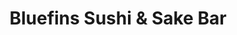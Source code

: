 ---
layout: place
title: "Bluefins Sushi & Sake Bar"
permalink: /massachusetts/chatham/bluefins-sushi-sake-bar.html
stateAbbr: MA
stateName: Massachusetts
cityName: Chatham
place_id: ChIJUUkeop8U-4kRb2AiO7P0aqU
photos:
  - name: >-
      places/ChIJUUkeop8U-4kRb2AiO7P0aqU/photos/AeeoHcJ51u77ZUUku5dLSFjXChVXDM5WUWu4SlIOktnhOuAou7sWBW_kWATuxPZyxtXSNwgximZGPxVLanRIDfNKWpUWKwhRxL5_4PumgrtMnDIVzG_psrzGXA7enSrGqHP6QLM-mldH9rkZnYQHXrwivMhh-RDA7VzDwH86ENK0YRedeX1N9_YquHdwrzjsGo8shWOaLNh30PG2V53AfKYY2HQiDHTsSs0whZKUnAKnILloAo0GNvZjWiNML8W7H7vriofmR7SToyw8gpy5AeJzZC5GaZNgkzz6KesRFlrwKlKpoA
    widthPx: 2048
    heightPx: 1363
    authorAttributions:
      - displayName: Bluefins Sushi & Sake Bar
        uri: https://maps.google.com/maps/contrib/113815708155411862089
        photoUri: >-
          https://lh3.googleusercontent.com/a-/ALV-UjU5UexWN_LRl4HHx4579Dla6ahk-5OSdl9JvBt3c7W4X6YRR7o=s100-p-k-no-mo
    flagContentUri: >-
      https://www.google.com/local/imagery/report/?cb_client=maps_api_places.places_api&image_key=!1e10!2sAF1QipORTGZRtkYIR6BP3wAYq9hQGwNUQUsxXc_pXcIC&hl=en-US
    googleMapsUri: >-
      https://www.google.com/maps/place//data=!3m4!1e2!3m2!1sAF1QipORTGZRtkYIR6BP3wAYq9hQGwNUQUsxXc_pXcIC!2e10!4m2!3m1!1s0x89fb149fa21e4951:0xa56af4b33b22606f
  - name: >-
      places/ChIJUUkeop8U-4kRb2AiO7P0aqU/photos/AeeoHcIkVvJao61Q9ZGQEzX8OgYNR1Y9ioPUV5etIV5nhd9_UoSfsAjDYmy5NZzyAuH1ImhxWD6bfjn1vkFRFcFGIgd2cp_M-phzAZvy05xcO7dhDJgZWsF9ppkUmqzEHtlw4iaCxSlLhwcOOV0-ziuE9OVrc6r6fKPKhlF7tgsYYzA8gZFg5DzMr5tDkOGX2xDbho8dyWefQiQ8E07SaIqhLeCmItTzfDiF-ErKUXZfYh53pzOQlG3wBQx-SX0VDoI2xYlEDstgJPTZcOOsUv3JYSG6fRlgpRwEVY1Q5KzQ5o15cg
    widthPx: 2048
    heightPx: 1170
    authorAttributions:
      - displayName: Bluefins Sushi & Sake Bar
        uri: https://maps.google.com/maps/contrib/113815708155411862089
        photoUri: >-
          https://lh3.googleusercontent.com/a-/ALV-UjU5UexWN_LRl4HHx4579Dla6ahk-5OSdl9JvBt3c7W4X6YRR7o=s100-p-k-no-mo
    flagContentUri: >-
      https://www.google.com/local/imagery/report/?cb_client=maps_api_places.places_api&image_key=!1e10!2sAF1QipMcBQH_-GQUBUlS8ddjz66IXWl-k9ybpeELZ9Ty&hl=en-US
    googleMapsUri: >-
      https://www.google.com/maps/place//data=!3m4!1e2!3m2!1sAF1QipMcBQH_-GQUBUlS8ddjz66IXWl-k9ybpeELZ9Ty!2e10!4m2!3m1!1s0x89fb149fa21e4951:0xa56af4b33b22606f
  - name: >-
      places/ChIJUUkeop8U-4kRb2AiO7P0aqU/photos/AeeoHcIeQfEWq8R3XQGW5xK0rhlwvyYJ4FBH2pUSbvu61pTruiMFzPhbbHu58uFnJqFevGTwokqzsMGFQUrKTVMoLsa7ykBOXfATPO4RGFn1F10bdUH4I-t_ekXqed_MNeYORZOw9fPEXWenX81WOeWUPNEDYECg7iOJxqcbx3Y99fmuiH18UPhWf1tnF1krRXWpqY99jnfeEbBXX6VLf8VVjHccvqe9J8Q8l5-RtInq1XDAoaYKVxrEyKua4SYUz8UtBnrQn1A7Fy4sFqcrRznx2kPVEV_BmowxiOjdTRLhEQQeq2pzynzISoQFHbMa87JHOkfeKj-bKgl293kett93gg8v2CaLNbzppGsd8r-4EQ1g2XQIO7QISWngVu1fGHVDk75gE8_A4VJXOn_kw5YlVR3lzOietCZVrH8UEDn-3d4
    widthPx: 4000
    heightPx: 3000
    authorAttributions:
      - displayName: Luis Montalvo (Airhunter47)
        uri: https://maps.google.com/maps/contrib/104475865809397133361
        photoUri: >-
          https://lh3.googleusercontent.com/a-/ALV-UjXeA52ucM5yf_G2Cu4EuVvDMc7ggb73dAmqHIZGUQhGX-w6jLKO=s100-p-k-no-mo
    flagContentUri: >-
      https://www.google.com/local/imagery/report/?cb_client=maps_api_places.places_api&image_key=!1e10!2sCIHM0ogKEICAgICrwdDGQg&hl=en-US
    googleMapsUri: >-
      https://www.google.com/maps/place//data=!3m4!1e2!3m2!1sCIHM0ogKEICAgICrwdDGQg!2e10!4m2!3m1!1s0x89fb149fa21e4951:0xa56af4b33b22606f
  - name: >-
      places/ChIJUUkeop8U-4kRb2AiO7P0aqU/photos/AeeoHcIlCAMdlq1coSLQvxeXKZYUe8KcCQRt4RGWDt4-Vvpv5l6rSPgHWucEMI6A2wIjdXncF794vSNAQGOhju-Ncqgnx4EmdXy_GvE6HQrNNkIlDtqKoILiJLzG8Bw7BlTpyF6pM3XehUK20C7FtgjBbyFpHy0_Mq9tqc3C_mHIGAV9GfKo1w15kdb1H1IhNPqbsevFVuXUQD9LY2s16QNVx0Dkpjnzj8Md1yk1sanhcN-K_2IonkRwp8O25o5CWJgclzj0yOR8tTCF0Ydkb_xhuUOvynrQ97Iy5d2owxjU9NzeQpR8cu4RlL-Z4Cd5BV727e9-DkqjAuAXqCOn98wnnjmeA3hCvyYdqvyE1t1DM-67MnwTjZ2sz8GEy5Ke6eyovLS7jPQyHvQEbQW0WHPmb77GMJawqK34cKtFAc4STl8
    widthPx: 3600
    heightPx: 4800
    authorAttributions:
      - displayName: Rebecca Polsky
        uri: https://maps.google.com/maps/contrib/105703929905338428003
        photoUri: >-
          https://lh3.googleusercontent.com/a-/ALV-UjX6Z0oBjSlhyOyOS0__ftpI21aIHsmA7GuT63UkJVixo02QZrsIqQ=s100-p-k-no-mo
    flagContentUri: >-
      https://www.google.com/local/imagery/report/?cb_client=maps_api_places.places_api&image_key=!1e10!2sCIHM0ogKEICAgIDX0OSyEA&hl=en-US
    googleMapsUri: >-
      https://www.google.com/maps/place//data=!3m4!1e2!3m2!1sCIHM0ogKEICAgIDX0OSyEA!2e10!4m2!3m1!1s0x89fb149fa21e4951:0xa56af4b33b22606f
  - name: >-
      places/ChIJUUkeop8U-4kRb2AiO7P0aqU/photos/AeeoHcIeizB3GSTAzua9odvnR5t2JhL3LN5dQ6FG64-_XxXjCYZZICjhNI8Fv32ubN_tyP7tcsGPHScULoK2-bDNtZeypAxhGUt6vlEhf5JRUXLFH_oMV310EQxXVx3YybXGhyRoMuNa70vN2ZspGbN4sbJWagK_GqYTc7LkPepw77XsbBi_zop27apdhlqFrp54e7q-0NKYPSWE5It-IXH2EHpZJQ53R-vsip1VtlYgqgbKBp-qPu6W9lj4xd-VGkBwBSKAULQJaLJWV2giiDwxHXiC76tGqyydhEdqaJ3RaqApLwGkh5kIVplyLSZZhRBtqSUv_HX2YERS0V5XQBRVJtp3Gu7BodHU169Iex3czFx5zjvehfWzoq7PdbTSMcvm13kNRkVHZK6FdV2GZ4B3GXk784P2poQlW1cQobVj0Rs
    widthPx: 4800
    heightPx: 3600
    authorAttributions:
      - displayName: Luis Montalvo (Airhunter47)
        uri: https://maps.google.com/maps/contrib/104475865809397133361
        photoUri: >-
          https://lh3.googleusercontent.com/a-/ALV-UjXeA52ucM5yf_G2Cu4EuVvDMc7ggb73dAmqHIZGUQhGX-w6jLKO=s100-p-k-no-mo
    flagContentUri: >-
      https://www.google.com/local/imagery/report/?cb_client=maps_api_places.places_api&image_key=!1e10!2sCIHM0ogKEICAgICrwdDGAg&hl=en-US
    googleMapsUri: >-
      https://www.google.com/maps/place//data=!3m4!1e2!3m2!1sCIHM0ogKEICAgICrwdDGAg!2e10!4m2!3m1!1s0x89fb149fa21e4951:0xa56af4b33b22606f
  - name: >-
      places/ChIJUUkeop8U-4kRb2AiO7P0aqU/photos/AeeoHcKn0xXJOXHOwdDAH5IPJ5uoj_0nIF948JnOBHipW7IPbpLhvQK9DRfKMdRJLnwPiuEjuKjSooGsfMEVb8fgt1FCWtnVuvprCROJjnea8bjer8yBA63G0uxRiQCFQrceYG3ZMGZu3MB7U8ditsQKf52KEE78Kyf6gcQovGrjsy9Q7ILRiNp7FHby4NIHCNT-riwKhGuZIE90hUKTPAa9ubumgGSg3yu2CgAYWde8HRot8oBoMPwxJndlcvsLZ8Dp8jwK0R95u3HomdyoKyf-GitJp647Cm7RgV6aadvkOUVOfxkgNGGB6wo2K0lPDdk-CQO6OcJMjIwQAMEOq5XmyOEYHg4i23YpkRj0oS_7GytUHYUlCQOMIfCLS2e9aX6sORauias5sOVPQsq4PYH4e2xH6oMzMt-36Z-kqq6s3pIUlA
    widthPx: 4032
    heightPx: 3024
    authorAttributions:
      - displayName: Tom McNellis
        uri: https://maps.google.com/maps/contrib/106908093680451382119
        photoUri: >-
          https://lh3.googleusercontent.com/a/ACg8ocLfcnPB-rhZLHaeQ1qPgI_18fVYoOwwq296S6QT_RAOuE7VBw=s100-p-k-no-mo
    flagContentUri: >-
      https://www.google.com/local/imagery/report/?cb_client=maps_api_places.places_api&image_key=!1e10!2sCIHM0ogKEICAgIDGwPa9cQ&hl=en-US
    googleMapsUri: >-
      https://www.google.com/maps/place//data=!3m4!1e2!3m2!1sCIHM0ogKEICAgIDGwPa9cQ!2e10!4m2!3m1!1s0x89fb149fa21e4951:0xa56af4b33b22606f
  - name: >-
      places/ChIJUUkeop8U-4kRb2AiO7P0aqU/photos/AeeoHcKKL2ObelD6G0BCF731iLqaQkIsRuicEwzFxxuPz9JpVhh7RzphXOxDyu0x3g_2g-lnx5ayFFLxkcD2xg9QQ0GnHnuyjz_PWBSG4HB6z2D6S3pmy6IAFQ7SZA58-iJTVNKYVfPvmK1jbSqyWdqgQUDFI1QYymkfKf8uI5RhBKyBaskeQ9Zt7rhbMsITpe24qR9u-o-X5ypxnq_isYB6jIcGalAvkCpJCJ6uhn2kcHZpLXJChJiXnOubeRzdCDlTwDeI_0BABk4lxu4zlLC1WpNyq2HBUxchcJRcOTm8aH1-sUfWoVcU_QYDmz-12kHTvw3cIJeCRoRYFXS6EaQZqwp5Y5ghKKRBzufVrGsi4EOLqp5pHGPgD9-49WerfF2fB2-PHQ0tlWnChCJ8CmrTLs6lICfxoymtScQ0nISf4u5KOtto
    widthPx: 3024
    heightPx: 4032
    authorAttributions:
      - displayName: Teri Pozniak
        uri: https://maps.google.com/maps/contrib/112532042424384311021
        photoUri: >-
          https://lh3.googleusercontent.com/a-/ALV-UjU0OH85Tjm4E-s8DMolieGsrOmdIcnCvxGsypJbm4pKDL9PKFxZPw=s100-p-k-no-mo
    flagContentUri: >-
      https://www.google.com/local/imagery/report/?cb_client=maps_api_places.places_api&image_key=!1e10!2sCIHM0ogKEICAgIDF8oqjqgE&hl=en-US
    googleMapsUri: >-
      https://www.google.com/maps/place//data=!3m4!1e2!3m2!1sCIHM0ogKEICAgIDF8oqjqgE!2e10!4m2!3m1!1s0x89fb149fa21e4951:0xa56af4b33b22606f
  - name: >-
      places/ChIJUUkeop8U-4kRb2AiO7P0aqU/photos/AeeoHcK2F7-LpEUE4HtWBE5Sfk47TgxiOWu-71yIxpOmpAlsH4LbbUVTVsye-EutdE3s_b6iqf8mbHYAtWeyDY9HIcj9oehYsTQMaaJSCC1OJBCmOIWiO0J-Si_lG2MFPCPLjfonG5JkUmgOyxm9U4-gUIykJUASP1R36G2RoRJKk8XUvQNelZPE1ORpQG4wZdD2v-Ve4evoLfN196ArzzahGaQl-QTSKrSC_lHfSEItVO9fTWWWbAGtZFElUqY6oC1tEtzcERdui1yj1HkQSkFNqyNp1InE3FKI2meDZ0q6TTZXpjbWT40HvuKASyjIjZk4YoxD0QwMzZsxjBOSRVgQgwkk9sRJP0xNFUq4r3RdEu9mUyDHY_DKYQDa_YR-epWzt4gZoErtVjWUcssP-W6MbiSr-pY9d02z4lS4uJ-azkE
    widthPx: 4032
    heightPx: 3024
    authorAttributions:
      - displayName: Silver Skates27
        uri: https://maps.google.com/maps/contrib/100263378927688623810
        photoUri: >-
          https://lh3.googleusercontent.com/a/ACg8ocKQ8-JnWgHW_2n64TtrrTYPSZgpdWIOuNeLlQbo7FxYhQYVog=s100-p-k-no-mo
    flagContentUri: >-
      https://www.google.com/local/imagery/report/?cb_client=maps_api_places.places_api&image_key=!1e10!2sCIHM0ogKEICAgICvjJXJeg&hl=en-US
    googleMapsUri: >-
      https://www.google.com/maps/place//data=!3m4!1e2!3m2!1sCIHM0ogKEICAgICvjJXJeg!2e10!4m2!3m1!1s0x89fb149fa21e4951:0xa56af4b33b22606f
  - name: >-
      places/ChIJUUkeop8U-4kRb2AiO7P0aqU/photos/AeeoHcLIoqw2zR1IkS-NsLxkqIiR_aDgu9w6-k_1IfmZJ7Yimbx4xMvX60n1gfZeaYJQmtp21VAYTIR_Jdh7MgDFNeC-7UVn3LPFXtr4-eJmWO9P6pBJvkWYvOKCexD4bcI7lEilkoI6dCVFLiALToqR24jZST1Cguz7BTm_QI7Y9hucUjVZ7pePsVil56DFBpc6Iro9fs_EIBPpHk5jj3FTr1HOoZCVvS5N4sRkTMcOFmaSqyBwI38wmKplqc35KSg45OUjqboJVxlHBXgAB9tRPxtI0IVpLg6LGctfLhtgxnVhygF2rJg63MUrNSzudpYQnw5ZxLy7lJXRpZE37rRnY7G1-65n7pi5H2HnULreTWJyVPcEj32pimCTx5h1Kha-LCYjFd7Awx8aZopeIJcqRiF7Cd4_B09oLCn-wP3e0Jhd7w
    widthPx: 4000
    heightPx: 3000
    authorAttributions:
      - displayName: Danielle Morris
        uri: https://maps.google.com/maps/contrib/116850104323718094104
        photoUri: >-
          https://lh3.googleusercontent.com/a-/ALV-UjVcsbOqJHHj1kN49wHLrgu1AStgrVoTSF3ju91H1mPCwR8O9KYavw=s100-p-k-no-mo
    flagContentUri: >-
      https://www.google.com/local/imagery/report/?cb_client=maps_api_places.places_api&image_key=!1e10!2sCIHM0ogKEICAgICDx46oCw&hl=en-US
    googleMapsUri: >-
      https://www.google.com/maps/place//data=!3m4!1e2!3m2!1sCIHM0ogKEICAgICDx46oCw!2e10!4m2!3m1!1s0x89fb149fa21e4951:0xa56af4b33b22606f
  - name: >-
      places/ChIJUUkeop8U-4kRb2AiO7P0aqU/photos/AeeoHcJf_5d3eRWs62lradHioY8bW4KKt91uIf-iFkW81zHUaufmLWKMWD4PozhQ7wHwZzeZKdbE49brWLUPRbEeyz1kdO447bdEp4f8tLXbEDf5FDJ9pnUzYSLDAK4MDCUnVmaP8WF7u0czrrThNc6RnNWl4EZeU9aWsNd_klbXJiNcXwk_zQPaxPnZp3miYN9swRp_Jvc5OCjry-Mzuw6WENxgDk87i8y18Eo7B8EK1BvNHu5KJNFgjpnZY6DZgSrTa8vrxw6IBddXeCTA768dpLmBQZWbIpWl4CZ2HmuEzmADnrzEc7odpj6sPkviQt0n9rW6Tdb6IhEwybkCGdm0X93cu1akhtcLBDwQxxyPl1Hw-zSowB9tpd_RFzyVomqXAphhUuCK7chewgOtlfJcQmnsvcvJrHdURYRbejmeY8o
    widthPx: 3000
    heightPx: 4000
    authorAttributions:
      - displayName: Andrew H.
        uri: https://maps.google.com/maps/contrib/115080458989581988117
        photoUri: >-
          https://lh3.googleusercontent.com/a-/ALV-UjUlS7yUz5SROZlynbE-o230ngHQ0Bd69EluE7jcEj-cqtnnZPXp=s100-p-k-no-mo
    flagContentUri: >-
      https://www.google.com/local/imagery/report/?cb_client=maps_api_places.places_api&image_key=!1e10!2sCIHM0ogKEICAgICGupb2Gg&hl=en-US
    googleMapsUri: >-
      https://www.google.com/maps/place//data=!3m4!1e2!3m2!1sCIHM0ogKEICAgICGupb2Gg!2e10!4m2!3m1!1s0x89fb149fa21e4951:0xa56af4b33b22606f
address: 513 Main St, Chatham, MA 02633, USA
street: 513 Main St
city: Chatham
state: MA
zip: '02633'
country: USA
neighborhood: Chatham
latitude: '41.680122'
longitude: '-69.957671'
accessibility_options:
  wheelchairAccessibleParking: true
  wheelchairAccessibleEntrance: true
  wheelchairAccessibleRestroom: true
  wheelchairAccessibleSeating: true
business_status: OPERATIONAL
name: Bluefins Sushi & Sake Bar
google_maps_links:
  directionsUri: >-
    https://www.google.com/maps/dir//''/data=!4m7!4m6!1m1!4e2!1m2!1m1!1s0x89fb149fa21e4951:0xa56af4b33b22606f!3e0
  placeUri: https://maps.google.com/?cid=11919608414417870959
  writeAReviewUri: >-
    https://www.google.com/maps/place//data=!4m3!3m2!1s0x89fb149fa21e4951:0xa56af4b33b22606f!12e1
  reviewsUri: >-
    https://www.google.com/maps/place//data=!4m4!3m3!1s0x89fb149fa21e4951:0xa56af4b33b22606f!9m1!1b1
  photosUri: >-
    https://www.google.com/maps/place//data=!4m3!3m2!1s0x89fb149fa21e4951:0xa56af4b33b22606f!10e5
primary_type: Sushi Restaurant
opening_hours:
  regular: null
  current: null
secondary_opening_hours:
  regular:
    weekdayDescriptions: null
    type: null
  current:
    weekdayDescriptions: null
    type: null
phone: (508) 348-1573
price_level: PRICE_LEVEL_MODERATE
price_range: $50 &ndash; $100
rating: '4.5'
rating_count: 487
website: http://bluefinschatham.com/
description: >-
  Creative Japanese seafood plus Thai & Korean dishes presented in sophisticated
  surrounds.
reviews:
  - name: >-
      places/ChIJUUkeop8U-4kRb2AiO7P0aqU/reviews/ChZDSUhNMG9nS0VJQ0FnSURmeHJqNUpnEAE
    relativePublishTimeDescription: 3 months ago
    rating: 5
    text:
      text: >-
        Amazing experience! I’m a Chef and I can tell that everything was
        outstanding! Hospitality, food, drinks, atmosphere….. I couldn’t find an
        amazing restaurant like that neither in Boston so, GUYS,
        CONGRATULATIONS!!! Especially for our amazing server Kelly S❤️
      languageCode: en
    originalText:
      text: >-
        Amazing experience! I’m a Chef and I can tell that everything was
        outstanding! Hospitality, food, drinks, atmosphere….. I couldn’t find an
        amazing restaurant like that neither in Boston so, GUYS,
        CONGRATULATIONS!!! Especially for our amazing server Kelly S❤️
      languageCode: en
    authorAttribution:
      displayName: Fabiana Amaral
      uri: https://www.google.com/maps/contrib/115763902406887759193/reviews
      photoUri: >-
        https://lh3.googleusercontent.com/a-/ALV-UjVZHE4dS-Xd5UosJu77C01Q_PoITAQMZBycEcgbtwiYWl8f5tdtvg=s128-c0x00000000-cc-rp-mo-ba2
    publishTime: '2025-01-06T00:17:24.580112Z'
    flagContentUri: >-
      https://www.google.com/local/review/rap/report?postId=ChZDSUhNMG9nS0VJQ0FnSURmeHJqNUpnEAE&d=17924085&t=1
    googleMapsUri: >-
      https://www.google.com/maps/reviews/data=!4m6!14m5!1m4!2m3!1sChZDSUhNMG9nS0VJQ0FnSURmeHJqNUpnEAE!2m1!1s0x89fb149fa21e4951:0xa56af4b33b22606f
  - name: >-
      places/ChIJUUkeop8U-4kRb2AiO7P0aqU/reviews/ChdDSUhNMG9nS0VJQ0FnSUN2akpYSjJnRRAB
    relativePublishTimeDescription: 4 months ago
    rating: 5
    text:
      text: >-
        Fabulous food, drinks. service & atmosphere. We live in Chatham part
        time & this is one of our go to restaurants where everything is
        consistently excellent. Even if you’re not a fan of sushi, go anyway.
        Their drinks & burgers are fab!!
      languageCode: en
    originalText:
      text: >-
        Fabulous food, drinks. service & atmosphere. We live in Chatham part
        time & this is one of our go to restaurants where everything is
        consistently excellent. Even if you’re not a fan of sushi, go anyway.
        Their drinks & burgers are fab!!
      languageCode: en
    authorAttribution:
      displayName: Silver Skates27
      uri: https://www.google.com/maps/contrib/100263378927688623810/reviews
      photoUri: >-
        https://lh3.googleusercontent.com/a/ACg8ocKQ8-JnWgHW_2n64TtrrTYPSZgpdWIOuNeLlQbo7FxYhQYVog=s128-c0x00000000-cc-rp-mo
    publishTime: '2024-12-08T14:54:38.131507Z'
    flagContentUri: >-
      https://www.google.com/local/review/rap/report?postId=ChdDSUhNMG9nS0VJQ0FnSUN2akpYSjJnRRAB&d=17924085&t=1
    googleMapsUri: >-
      https://www.google.com/maps/reviews/data=!4m6!14m5!1m4!2m3!1sChdDSUhNMG9nS0VJQ0FnSUN2akpYSjJnRRAB!2m1!1s0x89fb149fa21e4951:0xa56af4b33b22606f
  - name: >-
      places/ChIJUUkeop8U-4kRb2AiO7P0aqU/reviews/ChZDSUhNMG9nS0VJQ0FnSUNuc19PVFVnEAE
    relativePublishTimeDescription: 6 months ago
    rating: 5
    text:
      text: >-
        I've dined here numerous times over the years and I can say that the
        quality of the food has always been top notch.If you are looking for a
        sushi place in this area you must check out Bluefins. Rollers to try:
        Redsox, Surf & Turf, Tiger Eye.
      languageCode: en
    originalText:
      text: >-
        I've dined here numerous times over the years and I can say that the
        quality of the food has always been top notch.If you are looking for a
        sushi place in this area you must check out Bluefins. Rollers to try:
        Redsox, Surf & Turf, Tiger Eye.
      languageCode: en
    authorAttribution:
      displayName: Stefano
      uri: https://www.google.com/maps/contrib/101313541612653015092/reviews
      photoUri: >-
        https://lh3.googleusercontent.com/a-/ALV-UjU9F38wf0mzMVOnIz4NGq3BHfyhlHf4mO6wJrdkwTNGOHDa0FT1=s128-c0x00000000-cc-rp-mo-ba3
    publishTime: '2024-09-29T17:37:21.742530Z'
    flagContentUri: >-
      https://www.google.com/local/review/rap/report?postId=ChZDSUhNMG9nS0VJQ0FnSUNuc19PVFVnEAE&d=17924085&t=1
    googleMapsUri: >-
      https://www.google.com/maps/reviews/data=!4m6!14m5!1m4!2m3!1sChZDSUhNMG9nS0VJQ0FnSUNuc19PVFVnEAE!2m1!1s0x89fb149fa21e4951:0xa56af4b33b22606f
  - name: >-
      places/ChIJUUkeop8U-4kRb2AiO7P0aqU/reviews/ChZDSUhNMG9nS0VJQ0FnSUNEeDQ2b013EAE
    relativePublishTimeDescription: a year ago
    rating: 5
    text:
      text: >-
        Food and service are impeccable.  Visiting Chatham in the off season
        isn't always optimal but Bluefins did not disappoint.  Lobster dip was
        perfect along with all our other choices, and sushi that hits every
        perfect note!
      languageCode: en
    originalText:
      text: >-
        Food and service are impeccable.  Visiting Chatham in the off season
        isn't always optimal but Bluefins did not disappoint.  Lobster dip was
        perfect along with all our other choices, and sushi that hits every
        perfect note!
      languageCode: en
    authorAttribution:
      displayName: Danielle Morris
      uri: https://www.google.com/maps/contrib/116850104323718094104/reviews
      photoUri: >-
        https://lh3.googleusercontent.com/a-/ALV-UjVcsbOqJHHj1kN49wHLrgu1AStgrVoTSF3ju91H1mPCwR8O9KYavw=s128-c0x00000000-cc-rp-mo-ba5
    publishTime: '2024-04-02T15:05:20.847173Z'
    flagContentUri: >-
      https://www.google.com/local/review/rap/report?postId=ChZDSUhNMG9nS0VJQ0FnSUNEeDQ2b013EAE&d=17924085&t=1
    googleMapsUri: >-
      https://www.google.com/maps/reviews/data=!4m6!14m5!1m4!2m3!1sChZDSUhNMG9nS0VJQ0FnSUNEeDQ2b013EAE!2m1!1s0x89fb149fa21e4951:0xa56af4b33b22606f
  - name: >-
      places/ChIJUUkeop8U-4kRb2AiO7P0aqU/reviews/ChdDSUhNMG9nS0VJQ0FnSURPdm9yYzZ3RRAB
    relativePublishTimeDescription: a month ago
    rating: 1
    text:
      text: >-
        I initially gave this place a 5 as food and atmosphere were always great
        plus service at the bar.  I've been a regular weekly at mostly the bar
        and an occasional table when friends visited.    Then this one time I
        reserved a table only to be kicked out of the place due to their alleged
        1 hour and 30 minutes policy - which I totally understand if it was ever
        disclosed or justified as restaurants on the Cape are at high demand...
        totally get it living here.  However those were not the circumstances
        during the time of my visit as the place was emptying, tables and the
        bar.  We spoke with Michelle who knew us as she "runs" the place and
        asked if we can be relocated to another table, or a bar - again both
        were emptying (multiple tables) and as it was an hour to close so
        turnovers of tables were not likely.  We, and friends we had over, were
        told we had 10 more minutes and could not place any more food orders
        other than desserts or get a check.  Very disappointing considering we
        live on the Cape year round and supported the place regularly. 
        Unfortunate as we always enjoyed stopping there and catching up with
        very friendly bar staff, but not a loss - as Ten Yen in Orleans is such
        much better sushi...puts Blue Fins to shame.   Thanks Blue Fins for
        kicking us out as it allowed us to discover a much better sushi place on
        the Cape with amazing service and outstanding customer appreciation. 
        Just sad to see an establishment not be loyal to regular customers.
      languageCode: en
    originalText:
      text: >-
        I initially gave this place a 5 as food and atmosphere were always great
        plus service at the bar.  I've been a regular weekly at mostly the bar
        and an occasional table when friends visited.    Then this one time I
        reserved a table only to be kicked out of the place due to their alleged
        1 hour and 30 minutes policy - which I totally understand if it was ever
        disclosed or justified as restaurants on the Cape are at high demand...
        totally get it living here.  However those were not the circumstances
        during the time of my visit as the place was emptying, tables and the
        bar.  We spoke with Michelle who knew us as she "runs" the place and
        asked if we can be relocated to another table, or a bar - again both
        were emptying (multiple tables) and as it was an hour to close so
        turnovers of tables were not likely.  We, and friends we had over, were
        told we had 10 more minutes and could not place any more food orders
        other than desserts or get a check.  Very disappointing considering we
        live on the Cape year round and supported the place regularly. 
        Unfortunate as we always enjoyed stopping there and catching up with
        very friendly bar staff, but not a loss - as Ten Yen in Orleans is such
        much better sushi...puts Blue Fins to shame.   Thanks Blue Fins for
        kicking us out as it allowed us to discover a much better sushi place on
        the Cape with amazing service and outstanding customer appreciation. 
        Just sad to see an establishment not be loyal to regular customers.
      languageCode: en
    authorAttribution:
      displayName: Anna David
      uri: https://www.google.com/maps/contrib/110729681507906952055/reviews
      photoUri: >-
        https://lh3.googleusercontent.com/a-/ALV-UjXnpd3x_BXZ3lMNrGOumBXvM16_sszqK4Ps5q3K5U4b5jPvM5s=s128-c0x00000000-cc-rp-mo
    publishTime: '2025-02-28T03:53:56.361667Z'
    flagContentUri: >-
      https://www.google.com/local/review/rap/report?postId=ChdDSUhNMG9nS0VJQ0FnSURPdm9yYzZ3RRAB&d=17924085&t=1
    googleMapsUri: >-
      https://www.google.com/maps/reviews/data=!4m6!14m5!1m4!2m3!1sChdDSUhNMG9nS0VJQ0FnSURPdm9yYzZ3RRAB!2m1!1s0x89fb149fa21e4951:0xa56af4b33b22606f
parking_options:
  freeParkingLot: true
  freeStreetParking: true
payment_options:
  acceptsCreditCards: true
  acceptsDebitCards: true
  acceptsCashOnly: false
  acceptsNfc: true
allow_dogs: null
curbside_pickup: null
delivery: false
dine_in: true
good_for_children: null
good_for_groups: true
good_for_sports: false
live_music: true
menu_for_children: false
outdoor_seating: false
reservable: true
restroom: true
serves_beer: true
serves_breakfast: false
serves_brunch: null
serves_cocktails: true
serves_coffee: true
serves_dinner: true
serves_dessert: true
serves_lunch: null
serves_vegetarian_food: true
serves_wine: true
takeout: true

---